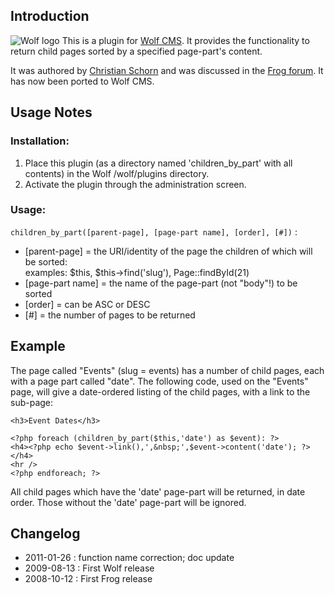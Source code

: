 ## Introduction

![Wolf logo](http://www.wolfcms.org/wiki/_media/wolf_logo_64.png "Wolf CMS logo")
This is a plugin for [Wolf CMS][l00]. It provides the functionality to return child pages sorted by a specified page-part's content.

It was authored by [Christian Schorn][l01] and was discussed in the [Frog forum][l02]. It has now been ported to Wolf CMS.

[l00]: http://www.wolfcms.org/ "Wolf CMS"
[l01]: http://christian-schorn.de/ "Christian Schorn"
[l02]: http://bit.ly/kCnRR "Frog forum thread"

## Usage Notes

### Installation:

1. Place this plugin (as a directory named 'children_by_part' with all contents) in the Wolf /wolf/plugins directory.
2. Activate the plugin through the administration screen.

### Usage:

`children_by_part([parent-page], [page-part name], [order], [#])` :

*  [parent-page] = the URI/identity of the page the children of which will be sorted:  
examples: $this, $this->find('slug'), Page::findById(21)
*  [page-part name] = the name of the page-part (not "body"!) to be sorted
*  [order] = can be ASC or DESC
*  [#] = the number of pages to be returned

## Example

The page called "Events" (slug = events) has a number of child pages, each with a page part called "date". The following code, used on the "Events" page, will give a date-ordered listing of the child pages, with a link to the sub-page:

    <h3>Event Dates</h3>
    
    <?php foreach (children_by_part($this,'date') as $event): ?>
    <h4><?php echo $event->link(),',&nbsp;',$event->content('date'); ?></h4>
    <hr />
    <?php endforeach; ?>

All child pages which have the 'date' page-part will be returned, in date order. Those without the 'date' page-part will be ignored.

## Changelog

* 2011-01-26 : function name correction; doc update
* 2009-08-13 : First Wolf release
* 2008-10-12 : First Frog release

